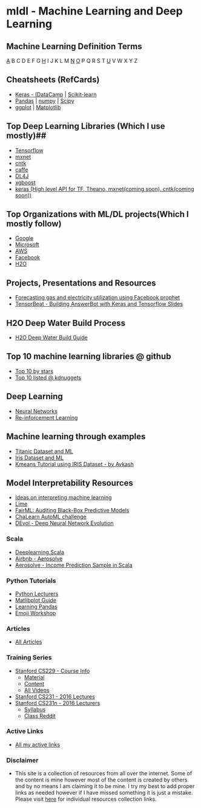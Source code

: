 # mldl - Machine Learning and Deep Learning #

## Machine Learning Definition Terms ##
[A](https://github.com/Avkash/mldl/blob/master/pages/def_a.md) B C D E F G [H](https://github.com/Avkash/mldl/blob/master/pages/def_h.md) I J K L M [N](https://github.com/Avkash/mldl/blob/master/pages/def_n.md) [O](https://github.com/Avkash/mldl/blob/master/pages/def_o.md) P Q R S T [U](https://github.com/Avkash/mldl/blob/master/pages/def_u.md) V W X Y Z

##  Cheatsheets (RefCards) ##
 - [Keras - (DataCamp]() | [Scikit-learn]()
 - [Pandas]() | [numpy]() | [Scipy]() 
 - [ggplot]() | [Matplotlib]()
 
## Top Deep Learning Libraries (Which I use mostly)##
 - [Tensorflow](https://github.com/Avkash/mldl/blob/master/dllibs/tensorflow/README.md)
 - [mxnet](https://github.com/Avkash/mldl/blob/master/dllibs/mxnet/README.md)
 - [cntk](https://github.com/Avkash/mldl/blob/master/dllibs/cntk/README.md)
 - [caffe](https://github.com/Avkash/mldl/blob/master/dllibs/caffe/README.md)
 - [DL4J](https://github.com/Avkash/mldl/blob/master/dllibs/dl4j/README.md)
 - [xgboost](https://github.com/Avkash/mldl/blob/master/dllibs/xgboost/README.md)
 - [keras (High level API for TF, Theano, mxnet(coming soon), cntk(coming soon))](https://github.com/Avkash/mldl/blob/master/dllibs/xgboost/README.md)

## Top Organizations with ML/DL projects(Which I mostly follow) ##
 - [Google](https://github.com/Avkash/mldl/blob/master/orgs/google/README.md)
 - [Microsoft](https://github.com/Avkash/mldl/blob/master/orgs/microsoft/README.md)
 - [AWS](https://github.com/Avkash/mldl/blob/master/orgs/aws/README.md)
 - [Facebook](https://github.com/Avkash/mldl/blob/master/orgs/facebook/README.md)
 - [H2O](https://github.com/Avkash/mldl/blob/master/orgs/h2o/README.md)

## Projects, Presentations and Resources ##
 - [Forecasting gas and electricity utilization using Facebook prophet](https://github.com/Avkash/mldl/blob/master/pages/forecasting-prophet.md)
 - [TensorBeat - Building AnswerBot with Keras and Tensorflow Slides](https://github.com/Avkash/mldl/tree/master/tensorbeat-answerbot)

## H2O Deep Water Build Process ##
 - [H2O Deep Water Build Guide](https://github.com/Avkash/mldl/blob/master/h2o_deepwater_build.md)

## Top 10 machine learning libraries @ github ##
 - [Top 10 by stars](https://github.com/search?o=desc&q=Machine+Learning&s=stars&type=Repositories&utf8=%E2%9C%93) 
 - [Top 10 listed @ kdnuggets](http://www.kdnuggets.com/2015/12/top-10-machine-learning-github.html)

## Deep Learning ##
 - [Neural Networks](https://github.com/Avkash/mldl/blob/master/pages/nn_all.md)
 - [Re-inforcement Learning](https://github.com/Avkash/mldl/edit/master/pages/rl_all.md)
 
## Machine learning through examples ##
 - [Titanic Dataset and ML](https://github.com/Avkash/mldl/blob/master/titanic.md)
 - [Iris Dataset and ML](https://github.com/rhiever/Data-Analysis-and-Machine-Learning-Projects/blob/master/example-data-science-notebook/Example%20Machine%20Learning%20Notebook.ipynb)
 - [Kmeans Tutorial using IRIS Dataset - by Avkash](https://github.com/Avkash/mldl/blob/master/notebook/Kmeans%2B%2B-%2Bend%2Bto%2Bend%2Btutorial.ipynb)

## Model Interpretability Resources ##
 - [Ideas on interpreting machine learning](https://www.oreilly.com/ideas/ideas-on-interpreting-machine-learning)
 - [Lime](https://github.com/marcotcr/lime)
 - [FairML: Auditing Black-Box Predictive Models](http://blog.fastforwardlabs.com/2017/03/09/fairml-auditing-black-box-predictive-models.html)
 - [ChaLearn AutoML challenge ](http://automl.chalearn.org/)
 - [DEvol - Deep Neural Network Evolution](https://github.com/joeddav/devol)
 
### Scala ### 
  - [Deeplearning.Scala](https://github.com/ThoughtWorksInc/DeepLearning.scala)
  - [Airbnb - Aerosolve](https://github.com/airbnb/aerosolve)
  - [Aerosolve - Income Prediction Sample in Scala](https://github.com/airbnb/aerosolve/tree/master/demo/income_prediction)
  
### Python Tutorials ###
  - [Python Lecturers](http://nbviewer.jupyter.org/github/jrjohansson/scientific-python-lectures/tree/master/)
  - [Matlibplot Guide](http://nbviewer.jupyter.org/github/jrjohansson/scientific-python-lectures/blob/master/Lecture-4-Matplotlib.ipynb)
  - [Learning Pandas](https://bitbucket.org/hrojas/learn-pandas)
  - [Emoji Workshop](https://github.com/Avkash/mldl/blob/master/pages/emoji_workshop.md)
  
### Articles ###
  - [All Articles](https://github.com/Avkash/mldl/blob/master/pages/all_articles.md)
  
### Training Series ###
  - [Stanford CS229  - Course Info](http://cs229.stanford.edu/info.html)
    - [Material](http://cs229.stanford.edu/materials.html)
    - [Content](http://cs229.stanford.edu/)
    - [All Videos](http://videolectures.net/stanfordcs229f07_machine_learning/)
  - [Stanford CS231  - 2016 Lectures](https://www.youtube.com/playlist?list=PL70hhrN6k0-CmnEhCnZLVP_0d9XH3edXW)
  - [Stanford CS231n - 2016 Lecturers](https://www.youtube.com/watch?v=g-PvXUjD6qg&list=PLlJy-eBtNFt6EuMxFYRiNRS07MCWN5UIA)
    - [Syllabus](http://cs231n.stanford.edu/syllabus.html)
    - [Class Reddit](https://www.reddit.com/r/cs231n/)
  
### Active Links ###
  - [All my active links](https://github.com/Avkash/mldl/blob/master/pages/activelinks.md)

### Disclaimer ###
   - This site is a collection of resources from all over the internet. Some of the content is mine however most of the content is created by others and by no means I am claiming it to be mine. I try my best to add proper links as needed however if I have missed something it is just a mistake. Please visit [here](https://github.com/Avkash/mldl/blob/master/pages/individual-res.md) for individual resources collection links. 
  
  
